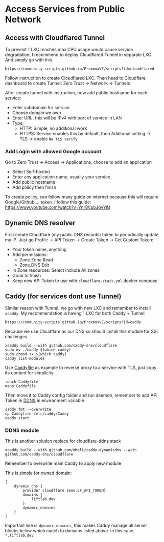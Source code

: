 # Access Services from Public Network
## Access with Cloudflared Tunnel
To prevent 1 LXC reaches max CPU usage would cause service degradation, I recommend to deploy Cloudflared Tunnel in separate LXC. And simply go with this
```
https://community-scripts.github.io/ProxmoxVE/scripts?id=cloudflared
```

Follow instruction to create Cloudflared LXC. Then head to Cloudflare dashboard to create Tunnel: Zero Trust -> Network -> Tunnels

After create tunnel with instruction, now add public hostname for each service:
- Enter subdomain for service
- Choose domain we own
- Enter URL, this will be IPv4 with port of service in LAN
- Type:
    - HTTP: Simple, no additional work
    - HTTPS: Service enables this by default, then Additonal setting -> TLS -> enable `No TLS verify`

### Add Login with allowed Google account
Go to Zero Trust -> Access -> Applications, choose to add an application
- Select Self-hosted
- Enter any application name, usually your service
- Add public hostname
- Add policy then finish

To create policy, can follow many guide on internet because this will require Google/Github,... token. I follow this guide: https://www.youtube.com/watch?v=Ynr8VubJqvY&t

## Dynamic DNS resolver
First create Cloudflare (my public DNS records) token to periodically update my IP.
Just go Profile -> API Token -> Create Token -> Get Custom Token:
- Your token name, anything
- Add permissions:
    - Zone.Zone Read
    - Zone.DNS Edit
- In Zone resources: Select Include All zones
- Good to finish
- Keep new API Token to use with `cloudflare-stack.yml` docker compose

## Caddy (for services dont use Tunnel)
Similar reason with Tunnel, we go with new LXC and remember to install `xcaddy`. My recommendation is having 1 LXC for both Caddy + Tunnel
```
https://community-scripts.github.io/ProxmoxVE/scripts?id=caddy
```

Because we use Cloudflare as our DNS so should install this module for SSL challenges
```
xcaddy build --with github.com/caddy-dns/cloudflare
sudo mv ./caddy $(which caddy)
sudo chmod +x $(which caddy)
caddy list-modules
```

Use [Caddyfile](./config/Caddyfile) as example to reverse proxy to a service with TLS, just copy its content for simplicity
```
touch Caddyfile
nano Caddyfile
```

Then move it to Caddy config folder and run daemon, remember to add API Token in [DDNS](#dynamic-dns-resolver) in environment variable
```
caddy fmt --overwrite
cp Caddyfile /etc/caddy/Caddy
caddy start
```

### DDNS module
This is another solution replace for cloudflare-ddns stack
```
xcaddy build --with github.com/mholt/caddy-dynamicdns --with github.com/caddy-dns/cloudflare
```
Remember to overwrite main Caddy to apply new module

This is simple for owned domain:
```
{
	dynamic_dns {
		provider cloudflare {env.CF_API_TOKEN}
		domains {
			liftlab.dev
		}
		dynamic_domains  
	}
}
```
Important line is `dynamic_domains`, this makes Caddy manage all server blocks below which match to domains listed above. In this case, `*.liftlab.dev`
